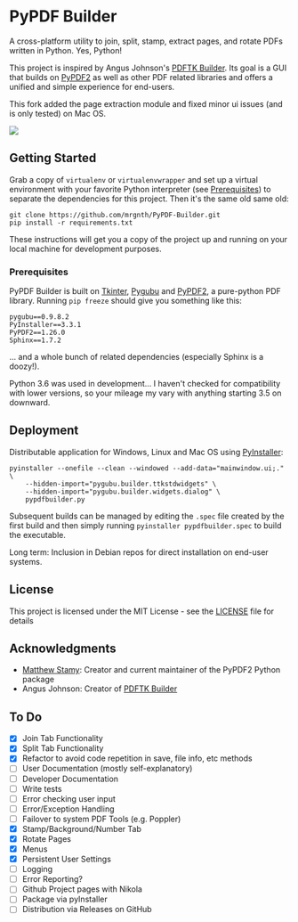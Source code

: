 # PyPDF Builder 

A cross-platform utility to join, split, stamp, extract pages, and rotate PDFs written in Python. Yes, Python!

This project is inspired by Angus Johnson's [PDFTK Builder](http://angusj.com/pdftkb/). Its goal is a GUI that builds on [PyPDF2](https://github.com/mstamy2/PyPDF2) as well as other PDF related libraries and offers a unified and simple experience for end-users.

This fork added the page extraction module and fixed minor ui issues (and is only tested) on Mac OS.

![](screenshot.png)



## Getting Started

Grab a copy of `virtualenv` or `virtualenvwrapper` and set up a virtual environment with your favorite Python interpreter (see [Prerequisites](#prerequisites)) to separate the dependencies for this project. Then it's the same old same old:

```
git clone https://github.com/mrgnth/PyPDF-Builder.git
pip install -r requirements.txt
```

These instructions will get you a copy of the project up and running on your local machine for development purposes.

### Prerequisites

PyPDF Builder is built on [Tkinter](https://docs.python.org/3/library/tk.html), [Pygubu](https://github.com/alejandroautalan/pygubu) and [PyPDF2](https://github.com/mstamy2/PyPDF2), a pure-python PDF library. Running `pip freeze` should give you something like this:

```
pygubu==0.9.8.2
PyInstaller==3.3.1
PyPDF2==1.26.0
Sphinx==1.7.2
```

... and a whole bunch of related dependencies (especially Sphinx is a doozy!).

Python 3.6 was used in development… I haven't checked for compatibility with lower versions, so your mileage my vary with anything starting 3.5 on downward.


## Deployment

Distributable application for Windows, Linux and Mac OS using [PyInstaller](https://pyinstaller.readthedocs.io/en/stable/):

```
pyinstaller --onefile --clean --windowed --add-data="mainwindow.ui;." \
    --hidden-import="pygubu.builder.ttkstdwidgets" \
    --hidden-import="pygubu.builder.widgets.dialog" \
    pypdfbuilder.py
```

Subsequent builds can be managed by editing the `.spec` file created by the first build and then simply running `pyinstaller pypdfbuilder.spec` to build the executable.

Long term: Inclusion in Debian repos for direct installation on end-user systems.

## License

This project is licensed under the MIT License - see the [LICENSE](LICENSE) file for details

## Acknowledgments

* [Matthew Stamy](https://github.com/mstamy2): Creator and current maintainer of the PyPDF2 Python package
* Angus Johnson: Creator of [PDFTK Builder](http://angusj.com/pdftkb/)

## To Do

- [X] Join Tab Functionality
- [X] Split Tab Functionality
- [X] Refactor to avoid code repetition in save, file info, etc methods
- [ ] User Documentation (mostly self-explanatory)
- [ ] Developer Documentation
- [ ] Write tests
- [ ] Error checking user input
- [ ] Error/Exception Handling
- [ ] Failover to system PDF Tools (e.g. Poppler)
- [X] Stamp/Background/Number Tab
- [X] Rotate Pages
- [X] Menus
- [X] Persistent User Settings
- [ ] Logging
- [ ] Error Reporting?
- [ ] Github Project pages with Nikola
- [ ] Package via pyInstaller
- [ ] Distribution via Releases on GitHub
